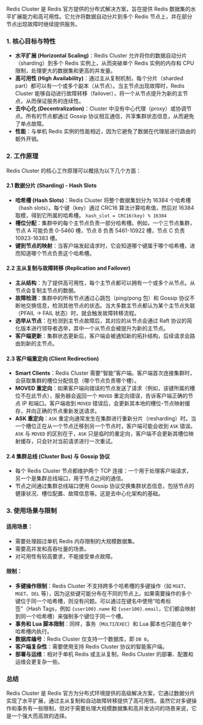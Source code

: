 
Redis Cluster 是 Redis 官方提供的分布式解决方案，旨在提供 Redis 数据集的水平扩展能力和高可用性。它允许将数据自动分片到多个 Redis 节点上，并在部分节点出现故障时继续提供服务。

### 1. 核心目标与特性

*   **水平扩展 (Horizontal Scaling)**：Redis Cluster 允许将你的数据自动分片（sharding）到多个 Redis 实例上，从而突破单个 Redis 实例的内存和 CPU 限制，处理更大的数据集和更高的并发量。
*   **高可用性 (High Availability)**：通过主从复制机制，每个分片（sharded part）都可以有一个或多个副本（从节点）。当主节点出现故障时，Redis Cluster 能够自动进行故障转移（failover），将一个从节点提升为新的主节点，从而保证服务的连续性。
*   **去中心化 (Decentralization)**：Cluster 中没有中心代理（proxy）或协调节点。所有的节点都通过 Gossip 协议相互通信，共享集群状态信息，从而避免了单点故障。
*   **性能**：与单机 Redis 实例的性能相近，因为它避免了数据在代理层进行路由的额外开销。

### 2. 工作原理

Redis Cluster 的核心工作原理可以概括为以下几个方面：

#### 2.1 数据分片 (Sharding) - Hash Slots

*   **哈希槽 (Hash Slots)**：Redis Cluster 将整个数据集划分为 16384 个哈希槽（hash slots）。每个键（key）通过 CRC16 算法计算哈希值，然后对 16384 取模，得到它所属的哈希槽。
    `hash_slot = CRC16(key) % 16384`
*   **槽位分配**：集群中的每个主节点负责一部分哈希槽。例如，一个三节点集群，节点 A 可能负责 0-5460 槽，节点 B 负责 5461-10922 槽，节点 C 负责 10923-16383 槽。
*   **键到节点的映射**：当客户端发起请求时，它会知道哪个键属于哪个哈希槽，进而知道哪个节点负责这个哈希槽。

#### 2.2 主从复制与故障转移 (Replication and Failover)

*   **主从结构**：为了提供高可用性，每个主节点都可以拥有一个或多个从节点。从节点会复制主节点的数据。
*   **故障检测**：集群中的所有节点通过心跳包（ping/pong 包）和 Gossip 协议不断地交换信息，检测其他节点的状态。当大多数主节点都认为某个主节点失联（PFAIL -> FAIL 状态）时，就会触发故障转移流程。
*   **选举从节点**：在检测到主节点故障后，其对应的从节点会通过 Raft 协议的简化版本进行领导者选举，其中一个从节点会被提升为新的主节点。
*   **客户端更新**：集群状态更新后，客户端会被通知新的拓扑结构，后续请求会路由到新的主节点。

#### 2.3 客户端重定向 (Client Redirection)

*   **Smart Clients**：Redis Cluster 需要“智能”客户端。客户端首次连接集群时，会获取集群的槽位分配信息（哪个节点负责哪个槽）。
*   **MOVED 重定向**：如果客户端向错误的节点发送了请求（例如，该键所属的槽位不在此节点），服务器会返回一个 `MOVED` 重定向错误，告诉客户端正确的节点 IP 和端口。客户端收到 `MOVED` 错误后，会更新其本地的槽位-节点映射缓存，并向正确的节点重新发送请求。
*   **ASK 重定向**：`ASK` 重定向通常发生在集群进行重新分片（resharding）时。当一个槽位正在从一个节点迁移到另一个节点时，客户端可能会收到 `ASK` 错误。`ASK` 与 `MOVED` 的区别在于，`ASK` 只是临时的重定向，客户端不会更新其槽位映射缓存，只会针对当前请求进行一次重试。

#### 2.4 集群总线 (Cluster Bus) 与 Gossip 协议

*   每个 Redis Cluster 节点都维护两个 TCP 连接：一个用于处理客户端请求，另一个是集群总线端口，用于节点之间的通信。
*   节点之间通过集群总线端口使用 Gossip 协议交换集群状态信息，包括节点的健康状况、槽位配置、故障信息等。这是去中心化架构的基础。

### 3. 使用场景与限制

#### 适用场景：

*   需要处理超过单机 Redis 内存限制的大规模数据集。
*   需要高并发和高吞吐量的场景。
*   对可用性有较高要求，不能接受单点故障。

#### 限制：

*   **多键操作限制**：Redis Cluster 不支持跨多个哈希槽的多键操作（如 `MSET`、`MGET`、`DEL` 等），因为这些键可能分布在不同的节点上。如果需要操作的多个键位于同一个哈希槽，则没有问题。可以通过在键名中使用“哈希标签”（Hash Tags，例如 `{user100}.name` 和 `{user100}.email`，它们都会映射到同一个哈希槽）来强制多个键位于同一个槽。
*   **事务和 Lua 脚本限制**：同样，事务（`MULTI`/`EXEC`）和 Lua 脚本也只能在单个哈希槽内执行。
*   **数据库编号**：Redis Cluster 仅支持一个数据库，即 `DB 0`。
*   **客户端复杂性**：需要使用支持 Redis Cluster 协议的智能客户端。
*   **部署与运维**：相对于单机 Redis 或主从复制，Redis Cluster 的部署、配置和运维会更复杂一些。

### 总结

Redis Cluster 是 Redis 官方为分布式环境提供的高级解决方案，它通过数据分片实现了水平扩展，通过主从复制和自动故障转移提供了高可用性。虽然它对多键操作和事务有一些限制，但对于需要处理大规模数据集和高并发访问的场景来说，它是一个强大而高效的选择。